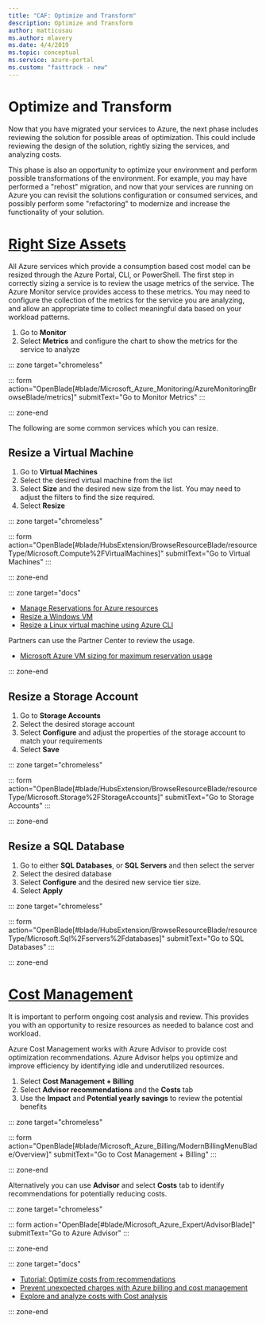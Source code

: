 ```yaml
---
title: "CAF: Optimize and Transform"
description: Optimize and Transform
author: matticusau
ms.author: mlavery
ms.date: 4/4/2019
ms.topic: conceptual
ms.service: azure-portal
ms.custom: "fasttrack - new"
---
```


# Optimize and Transform

Now that you have migrated your services to Azure, the next phase includes reviewing the solution for possible areas of optimization. This could include reviewing the design of the solution, rightly sizing the services, and analyzing costs.

This phase is also an opportunity to optimize your environment and perform possible transformations of the environment. For example, you may have performed a "rehost" migration, and now that your services are running on Azure you can revisit the solutions configuration or consumed services, and possibly perform some "refactoring" to modernize and increase the functionality of your solution.

# [Right Size Assets](#tab/optimize)

All Azure services which provide a consumption based cost model can be resized through the Azure Portal, CLI, or PowerShell. The first step in correctly sizing a service is to review the usage metrics of the service. The Azure Monitor service provides access to these metrics. You may need to configure the collection of the metrics for the service you are analyzing, and allow an appropriate time to collect meaningful data based on your workload patterns.

1. Go to **Monitor**
1. Select **Metrics** and configure the chart to show the metrics for the service to analyze

::: zone target="chromeless"

::: form action="OpenBlade[#blade/Microsoft_Azure_Monitoring/AzureMonitoringBrowseBlade/metrics]" submitText="Go to Monitor Metrics" :::

::: zone-end

The following are some common services which you can resize.

## Resize a Virtual Machine

1. Go to **Virtual Machines**
1. Select the desired virtual machine from the list
1. Select **Size** and the desired new size from the list. You may need to adjust the filters to find the size required.
1. Select **Resize**

::: zone target="chromeless"

::: form action="OpenBlade[#blade/HubsExtension/BrowseResourceBlade/resourceType/Microsoft.Compute%2FVirtualMachines]" submitText="Go to Virtual Machines" :::

::: zone-end

::: zone target="docs"

* [Manage Reservations for Azure resources](/azure/billing/billing-manage-reserved-vm-instance)
* [Resize a Windows VM](/azure/virtual-machines/windows/resize-vm)
* [Resize a Linux virtual machine using Azure CLI](/azure/virtual-machines/linux/change-vm-size)

Partners can use the Partner Center to review the usage.

* [Microsoft Azure VM sizing for maximum reservation usage](/partner-center/azure-usage)

::: zone-end

## Resize a Storage Account

1. Go to **Storage Accounts**
1. Select the desired storage account
1. Select **Configure** and adjust the properties of the storage account to match your requirements
1. Select **Save**

::: zone target="chromeless"

::: form action="OpenBlade[#blade/HubsExtension/BrowseResourceBlade/resourceType/Microsoft.Storage%2FStorageAccounts]" submitText="Go to Storage Accounts" :::

::: zone-end

## Resize a SQL Database

1. Go to either **SQL Databases**, or **SQL Servers** and then select the server
1. Select the desired database
1. Select **Configure** and the desired new service tier size.
1. Select **Apply**

::: zone target="chromeless"

::: form action="OpenBlade[#blade/HubsExtension/BrowseResourceBlade/resourceType/Microsoft.Sql%2Fservers%2Fdatabases]" submitText="Go to SQL Databases" :::

::: zone-end

# [Cost Management](#tab/ManageCost)

It is important to perform ongoing cost analysis and review. This provides you with an opportunity to resize resources as needed to balance cost and workload.

Azure Cost Management works with Azure Advisor to provide cost optimization recommendations. Azure Advisor helps you optimize and improve efficiency by identifying idle and underutilized resources.

1. Select **Cost Management + Billing**
1. Select **Advisor recommendations** and the **Costs** tab
1. Use the **Impact** and **Potential yearly savings** to review the potential benefits

::: zone target="chromeless"

::: form action="OpenBlade[#blade/Microsoft_Azure_Billing/ModernBillingMenuBlade/Overview]" submitText="Go to Cost Management + Billing" :::

::: zone-end

Alternatively you can use **Advisor** and select **Costs** tab to identify recommendations for potentially reducing costs.

::: zone target="chromeless"

::: form action="OpenBlade[#blade/Microsoft_Azure_Expert/AdvisorBlade]" submitText="Go to Azure Advisor" :::

::: zone-end

::: zone target="docs"

* [Tutorial: Optimize costs from recommendations](/azure/cost-management/tutorial-acm-opt-recommendations)
* [Prevent unexpected charges with Azure billing and cost management](/azure/billing/billing-getting-started)
* [Explore and analyze costs with Cost analysis](/azure/cost-management/quick-acm-cost-analysis)

::: zone-end
